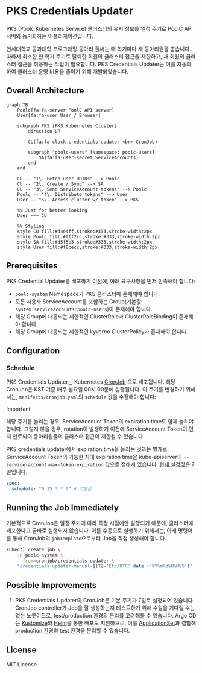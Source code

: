# PKS Credentials Updater

PKS (Poolc Kubernetes Service) 클러스터의 유저 정보를 일정 주기로 PoolC API 서버와 동기화하는 어플리케이션입니다.

연세대학교 공과대학 프로그래밍 동아리 풀씨는 매 학기마다 새 동아리원을 뽑습니다. 따라서 최소한 한 학기 주기로 탈퇴한 회원의 클러스터
접근을 제한하고, 새 회원의 클러스터 접근을 허용하는 작업이 필요합니다. PKS Credentials Updater는 이를 자동화하여 클러스터
운영 비용을 줄이기 위해 개발되었습니다.

## Overall Architecture

```mermaid
graph TB
    Poolc[fa:fa-server PoolC API server]
    User[fa:fa-user User / Browser]

    subgraph PKS [PKS Kubernetes Cluster]
        direction LR

        CU(fa:fa-clock credentials-updater <br> CronJob)

        subgraph "poolc-users" [Namespace: poolc-users]
            SA(fa:fa-user-secret ServiceAccounts)
        end
    end

    CU -- "1\. Fetch user UUIDs" --> Poolc
    CU -- "2\. Create / Sync" --> SA
    CU -- "3\. Send ServiceAccount tokens" --> Poolc
    Poolc -- "4\. Distribute tokens" --> User
    User -- "5\. Access cluster w/ token" --> PKS

    %% Just for better looking
    User ~~~ CU

    %% Styling
    style CU fill:#d4e4ff,stroke:#333,stroke-width:2px
    style Poolc fill:#fff2cc,stroke:#333,stroke-width:2px
    style SA fill:#d5f5e3,stroke:#333,stroke-width:2px
    style User fill:#f8cecc,stroke:#333,stroke-width:2px
```

## Prerequisites

PKS Credential Updater를 배포하기 이전에, 아래 요구사항을 먼저 만족해야 합니다:

- `poolc-system` Namespace가 PKS 클러스터에 존재해야 합니다.
- 모든 사용자 ServiceAccount를 포함하는 Group(기본값: `system:serviceaccounts:poolc-users`)이 존재해야 합니다.
- 해당 Group에 대응되는 제한적인 ClusterRole과 ClusterRoleBinding이 존재해야 합니다.
- 해당 Group에 대응되는 제한적인 kyverno ClusterPolicy가 존재해야 합니다.

## Configuration

### Schedule

PKS Credentials Updater는 Kubernetes [CronJob](https://kubernetes.io/docs/concepts/workloads/controllers/cron-jobs/)
으로 배포됩니다. 해당 CronJob은 KST 기준 매주 월요일 00시 00분에 실행됩니다. 이 주기를 변경하기 위해서는, `manifests/cronjob.yaml`의
`schedule` 값을 수정해야 합니다:

> [!IMPORTANT]
> 해당 주기를 늘리는 경우, ServiceAccount Token의 expiration time도 함께 늘려야 합니다. 그렇지 않을 경우, rotation이
> 발생하기 이전에 ServiceAccount Token이 먼저 만료되어 동아리원들의 클러스터 접근이 제한될 수 있습니다.
>
> PKS credentials updater에서 expiration time을 늘리는 것과는 별개로, ServiceAccount Token의 가능한 최대 expiration
> time은 kube-apiserver의 `--service-account-max-token-expiration` 값으로 정해져 있습니다.
> [현재 설정값](https://github.com/PoolC/pks-bootstrapping/blob/main/unmanaged/kubeadm-config-n3.yaml)은 7일입니다.

```yaml
spec:
  schedule: "0 15 * * 0" # 기본값
```

## Running the Job Immediately

기본적으로 CronJob은 일정 주기에 따라 특정 시점에만 실행되기 때문에, 클러스터에 배포한다고 곧바로 실행되지 않습니다. 이를 수동으로
실행하기 위해서는, 아래 명령어를 통해 CronJob의 `jobTemplate`으로부터 Job을 직접 생성해야 합니다.

```bash
kubectl create job \
    -n poolc-system \
    --from=cronjob/credentials-updater \
    "credentials-updater-manual-$(TZ='Etc/UTC' date +'%Y%m%d%H%M%S')"
```

## Possible Improvements

1. PKS Credentials Updater의 CronJob은 기본 주기가 7일로 설정되어 있습니다. CronJob controller가 Job을 잘 생성하는지
   테스트하기 위해 수일을 기다릴 수는 없는 노릇이므로, test/production 환경의 분리를 고려해볼 수 있습니다.
   Argo CD는 [Kustomize](https://kubernetes.io/docs/tasks/manage-kubernetes-objects/kustomization/)와
   [Helm](https://helm.sh/)을 통한 배포도 지원하므로,
   이를 [ApplicationSet](https://argo-cd.readthedocs.io/en/stable/user-guide/application-set/)과 결합해
   production 환경과 test 환경을 분리할 수 있습니다.

## License

MIT License
